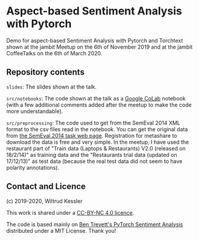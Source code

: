 # Aspect-based Sentiment Analysis with Pytorch

Demo for aspect-based Sentiment Analysis with Pytorch and Torchtext shown at the jambit Meetup on the 6th of November 2019 and at the jambit CoffeeTalks on the 6th of March 2020.


## Repository contents

`slides`: The slides shown at the talk.

`src/notebooks`: The code shown at the talk as a [Google CoLab](https://colab.research.google.com) notebook (with a few additional comments added after the meetup to make the code more understandable).

`src/preprocessing`: The code used to get from the SemEval 2014 XML format to the csv files read in the notebook. You can get the original data from [the SemEval 2014 task web page](http://alt.qcri.org/semeval2014/task4/index.php?id=data-and-tools). Registration for metashare to download the data is free and very simple. In the meetup, I have used the restaurant part of "Train data (Laptops & Restaurants) V2.0 (released on 18/2/14)" as training data and the "Restaurants trial data (updated on 17/12/13)" as test data (because the real test data did not seem to have polarity annotations).


## Contact and Licence

(c) 2019-2020, Wiltrud Kessler

This work is shared under a [CC-BY-NC 4.0 licence](https://creativecommons.org/licenses/by-nc/4.0/).

The code is based mainly on [Ben Trevett's PyTorch Sentiment Analysis](https://github.com/bentrevett/pytorch-sentiment-analysis) distributed under a MIT License. Thank you!
